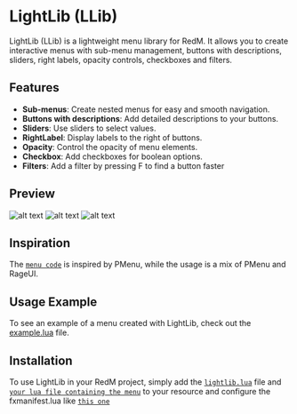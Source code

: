 # LightLib (LLib)

LightLib (LLib) is a lightweight menu library for RedM. It allows you to create interactive menus with sub-menu management, buttons with descriptions, sliders, right labels, opacity controls, checkboxes and filters.

## Features

- **Sub-menus**: Create nested menus for easy and smooth navigation.
- **Buttons with descriptions**: Add detailed descriptions to your buttons.
- **Sliders**: Use sliders to select values.
- **RightLabel**: Display labels to the right of buttons.
- **Opacity**: Control the opacity of menu elements.
- **Checkbox**: Add checkboxes for boolean options.
- **Filters**: Add a filter by pressing F to find a button faster

## Preview
![alt text](https://i.imgur.com/BCfoBlM.png)
![alt text](https://i.imgur.com/47b9lTY.png)
![alt text](https://i.imgur.com/nVXhN5I.png)

## Inspiration

The [`menu code`](lightlib.lua) is inspired by PMenu, while the usage is a mix of PMenu and RageUI.

## Usage Example

To see an example of a menu created with LightLib, check out the [example.lua](example.lua) file.

## Installation

To use LightLib in your RedM project, simply add the [`lightlib.lua`](lightlib.lua) file and [`your lua file containing the menu`](example.lua) to your resource and configure the fxmanifest.lua like [`this one`](fxmanifest.lua)
